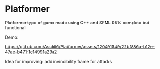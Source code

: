 # Platformer

Platformer type of game made using C++ and SFML
95% complete but functional

Demo:

https://github.com/Aschii6/Platformer/assets/120491549/22bf886a-b12e-47ae-b471-1c14991a29a2


Idea for improving: add invincibility frame for attacks
